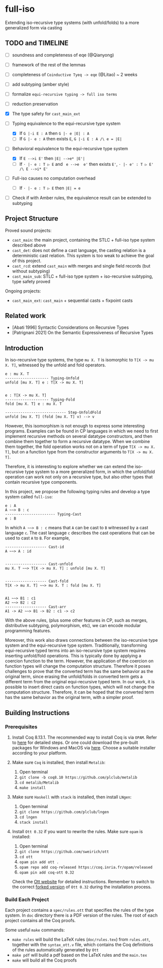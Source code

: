 # full-iso
Extending iso-recursive type systems (with unfold/folds) to a more generalized form via casting


## TODO and TIMELINE


- [ ] soundness and completeness of eqe (@Qianyong)
- [ ] framework of the rest of the lemmas


- [ ] completeness of `Coinductive Tyeq -> eqe` (@Litao) ~ 2 weeks
- [ ] add subtyping (amber style)
- [ ] formalize `equi-recursive typing -> full iso terms`
- [ ] reduction preservation


- [x] The type safety for `cast_main_ext`
- [ ] Typing equivalence to the equi-recursive type system
  - [x] If `G |-i E : A` then `G |- e |E| : A`
  - [ ] If `G |- e : A` then exists `E`, `G |-i E : A /\ e = |E|`
- [ ] Behavioral equivalence to the equi-recursive type system
  - [x] If `E -->i E'` then `|E| -->e* |E'|`
  - [ ] If `⋅ |- e : T ▷ E` and ` e -->e  e'` then exists `E'`, `⋅ |- e' : T ▷ E' /\ E -->i* E'`
- [ ] Full-iso causes no computation overhead
  - [ ] If `⋅ |- e : T ▷ E` then `|E| = e` 
- [ ] Check if with Amber rules, the equivalence result can be extended to subtyping





## Project Structure

Proved sound projects:

- `cast_main`: the main project, containing the STLC + full-iso type system described above 
- `cast_det`: does not define a cast language, the casting relation is a deterministic cast relation. This system is too weak to achieve the goal of this project.
- `cast_rcd`: extend `cast_main` with merges and single field records (but without subtyping)
- `cast_main_sub`: STLC + full-iso type system + iso-recursive subtyping, type safety proved


Ongoing projects:
- `cast_main_ext`: `cast_main` + sequential casts + fixpoint casts





## Related work

- [Abati 1996] Syntactic Considerations on Recursive Types
- [Patrignani 2021] On the Semantic Expressiveness of Recursive Types






## Introduction

In iso-recursive type systems, the type `mu X. T` is isomorphic to `T[X -> mu X. T]`, witnessed by the unfold and fold operators. 

```
e : mu X. T
-------------------- Typing-Unfold
unfold [mu X. T] e : T[X -> mu X. T]


e : T[X -> mu X. T]
-------------------- Typing-Fold
fold [mu X. T] e : mu X. T

---------------------------- Step-UnfoldFold
unfold [mu X. T] (fold [mu X. T] v) --> v
```

However, this isomorphism is not enough to express some interesting programs. Examples can be found in CP languages in which we need to first implement recursive methods on several datatype constructors, and then combine them together to form a recursive datatype. When we combine them together, the fold operation works not on a term of type `T[X -> mu X. T]`, but on a function type from the constructor arguments to `T[X -> mu X. T]`. 

Therefore, it is interesting to explore whether we can extend the iso-recursive type system to a more generalized form, in which the unfold/fold operation can work not only on a recursive type, but also other types that contain recursive type components.

In this project, we propose the following typing rules and develop a type system called `full-iso`:

```
e : A
A ~~> B : c
----------------------- Typing-Cast
e : B
```

In which `A ~~> B : c` means that `A` can be cast to `B` witnessed by a cast language `c`. The cast language `c` describes the cast operations that can be used to cast `A` to `B`. For example,

```
------------------- Cast-id
A ~~> A : id


------------------- Cast-unfold
mu X. T ~~> T[X -> mu X. T] : unfold [mu X. T]


------------------- Cast-fold
T[X -> mu X. T] ~~> mu X. T : fold [mu X. T]


A1 ~~> B1 : c1
A2 ~~> B2 : c2
------------------- Cast-arr
A1 -> A2 ~~> B1 -> B2 : c1 -> c2
```

With the above rules, (plus some other features in CP, such as merges, distributive subtyping, polymorphism, etc), we can encode modular programming features.

Moreover, this work also draws connections between the iso-recursive type system and the equi-recursive type system. Traditionally, transforming equi-recursive typed terms into an iso-recursive type system requires inserting unfold/fold operations. This is typically done by applying a coercion function to the term. However, the application of the coercion on function types will change the computation structure. Therefore it poses challenges to prove that the converted term has the same behavior as the original term, since erasing the unfold/folds in converted term gets a different term from the original equi-recursive typed term. In our work, it is possible to insert direct casts on function types, which will not change the computation structure. Therefore, it can be hoped that the converted term has the same behavior as the original term, with a simpler proof.


## Building Instructions

### Prerequisites

1. Install Coq 8.13.1. The recommended way to install Coq is via `OPAM`. Refer to
   [here](https://coq.inria.fr/opam/www/using.html) for detailed steps. Or one could
   download the pre-built packages for Windows and MacOS via
   [here](https://github.com/coq/coq/releases/tag/V8.13.2). Choose a suitable installer
   according to your platform.

2. Make sure `Coq` is installed, then install `Metalib`:
   1. Open terminal
   2. `git clone -b coq8.10 https://github.com/plclub/metalib`
   3. `cd metalib/Metalib`
   4. `make install`

3. Make sure `Haskell` with `stack` is installed, then install `LNgen`:
   1. Open terminal
   2. `git clone https://github.com/plclub/lngen`
   3. `cd lngen`
   4. `stack install`

4. Install `Ott 0.32` if you want to rewrite the rules. Make sure `opam` is installed:
   1. Open terminal
   2. `git clone https://github.com/sweirich/ott`
   3. `cd ott`
   4. `opam pin add ott .`
   5. `opam repo add coq-released https://coq.inria.fr/opam/released`
   6. `opam pin add coq-ott 0.32`

   Check the [Ott website](https://www.cl.cam.ac.uk/~pes20/ott/top2.html#sec7) for detailed instructions. Remember to switch to the correct [forked version](https://github.com/sweirich/ott) of `Ott 0.32` during the installation process.


### Build Each Project

Each project contains a `spec/rules.ott` that specifies the rules of the type system. In `doc` directory there is a PDF version of the rules. The root of each project contains all the Coq proofs.

Some useful `make` commands:
- `make rules` will build the LaTeX rules (`doc/rules.tex`) from `rules.ott`, together with the `syntax_ott.v` file, which contains the Coq definitions of the rules automatically generated by `Ott`
- `make pdf` will build a pdf based on the LaTeX rules and the `main.tex`
- `make` will build all the Coq proofs
